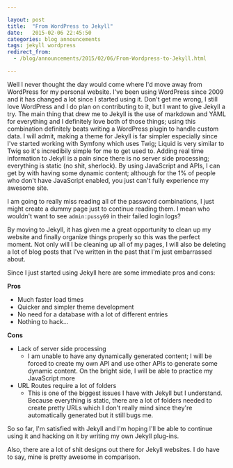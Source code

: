 ```yaml
---

layout: post
title:  "From WordPress to Jekyll"
date:   2015-02-06 22:45:50
categories: blog announcements
tags: jekyll wordpress
redirect_from:
  - /blog/announcements/2015/02/06/From-Wordpress-to-Jekyll.html

---
```


Well I never thought the day would come where I'd move away from WordPress for my personal website. I've been using WordPress since 2009 and it has changed a lot since I started using it. Don't get me wrong, I still love WordPress and I do plan on contributing to it, but I want to give Jekyll a try. The main thing that drew me to Jekyll is the use of markdown and YAML for everything and I definitely love both of those things; using this combination definitely beats writing a WordPress plugin to handle custom data. I will admit, making a theme for Jekyll is far simpler especially since I've started working with Symfony which uses Twig; Liquid is very similar to Twig so it's incredibily simple for me to get used to. Adding real time information to Jekyll is a pain since there is no server side processing; everything is static (no shit, sherlock). By using JavaScript and APIs, I can get by with having some dynamic content; although for the 1% of people who don't have JavaScript enabled, you just can't fully experience my awesome site.

I am going to really miss reading all of the password combinations, I just might create a dummy page just to continue reading them. I mean who wouldn't want to see `admin:pussy69` in their failed login logs?

By moving to Jekyll, it has given me a great opportunity to clean up my website and finally organize things properly so this was the perfect moment. Not only will I be cleaning up all of my pages, I will also be deleting a lot of blog posts that I've written in the past that I'm just embarrassed about.

Since I just started using Jekyll here are some immediate pros and cons:

**Pros**

- Much faster load times
- Quicker and simpler theme development
- No need for a database with a lot of different entries
- Nothing to hack...

**Cons**

- Lack of server side processing
    - I am unable to have any dynamically generated content; I will be forced to create my own API and use other APIs to generate some dynamic content. On the bright side, I will be able to practice my JavaScript more
- URL Routes require a lot of folders
    - This is one of the biggest issues I have with Jekyll but I understand. Because everything is static, there are a lot of folders needed to create pretty URLs which I don't really mind since they're automatically generated but it still bugs me.

So so far, I'm satisfied with Jekyll and I'm hoping I'll be able to continue using it and hacking on it by writing my own Jekyll plug-ins.

Also, there are a lot of shit designs out there for Jekyll websites. I do have to say, mine is pretty awesome in comparison.
